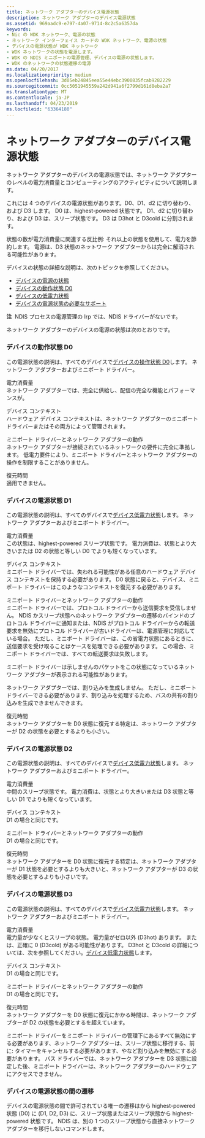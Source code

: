 ```yaml
---
title: ネットワーク アダプターのデバイス電源状態
description: ネットワーク アダプターのデバイス電源状態
ms.assetid: 969aadc9-e797-4a07-9714-8c2c5a6357da
keywords:
- Nic の WDK ネットワーク、電源の状態
- ネットワーク インターフェイス カードの WDK ネットワーク、電源の状態
- デバイスの電源状態が WDK ネットワーク
- WDK ネットワークの状態を電源します。
- WDK の NDIS ミニポートの電源管理、デバイスの電源の状態します。
- WDK のネットワークの状態遷移の電源
ms.date: 04/20/2017
ms.localizationpriority: medium
ms.openlocfilehash: 3d05eb24845eea55e44ebc3900835fcab9282229
ms.sourcegitcommit: 0cc5051945559a242d941a6f2799d161d8eba2a7
ms.translationtype: MT
ms.contentlocale: ja-JP
ms.lasthandoff: 04/23/2019
ms.locfileid: "63364180"
---
```

# <a name="device-power-states-for-network-adapters"></a>ネットワーク アダプターのデバイス電源状態





ネットワーク アダプターのデバイスの電源状態では、ネットワーク アダプターのレベルの電力消費量とコンピューティングのアクティビティについて説明します。

これには 4 つのデバイスの電源状態があります。D0、D1、d2 に切り替わり、および D3 します。 D0 は、highest-powered 状態です。 D1、d2 に切り替わり、および D3 は、スリープ状態です。 D3 は D3hot と D3cold に分割されます。

状態の数が電力消費量に関連する反比例: それ以上の状態を使用して、電力を節約します。 電源は、D3 状態のネットワーク アダプターからは完全に解消される可能性があります。

デバイスの状態の詳細な説明は、次のトピックを参照してください。

* [デバイスの電源の状態](https://msdn.microsoft.com/library/windows/hardware/ff543162)
* [デバイスの動作状態 D0](https://msdn.microsoft.com/library/windows/hardware/ff543210)
* [デバイスの低電力状態](https://msdn.microsoft.com/library/windows/hardware/ff543186)
* [デバイスの電源状態の必要なサポート](https://msdn.microsoft.com/library/windows/hardware/ff561073)

**注**  NDIS プロセスの電源管理の Irp では、NDIS ドライバーがないです。

 

ネットワーク アダプターのデバイスの電源の状態は次のとおりです。

### <a href="" id="d0"></a>デバイスの動作状態 D0

この電源状態の説明は、すべてのデバイスで[デバイスの操作状態 D0](https://msdn.microsoft.com/library/windows/hardware/ff543210)します。 ネットワーク アダプターおよびミニポート ドライバー。

<a href="" id="power-consumption"></a>電力消費量  
ネットワーク アダプターでは、完全に供給し、配信の完全な機能とパフォーマンスが。

<a href="" id="device-context"></a>デバイス コンテキスト  
ハードウェア デバイス コンテキストは、ネットワーク アダプターのミニポート ドライバーまたはその両方によって管理されます。

<a href="" id="miniport-driver-and-network-adapter-behavior"></a>ミニポート ドライバーとネットワーク アダプターの動作  
ネットワーク アダプターが接続されているネットワークの要件に完全に準拠します。 低電力要件により、ミニポート ドライバーとネットワーク アダプターの操作を制限することがありません。

<a href="" id="restore-time"></a>復元時間  
適用できません。

### <a href="" id="d1"></a>デバイスの電源状態 D1

この電源状態の説明は、すべてのデバイスで[デバイス低電力状態](https://msdn.microsoft.com/library/windows/hardware/ff543186)します。 ネットワーク アダプターおよびミニポート ドライバー。

<a href="" id="power-consumption"></a>電力消費量  
この状態は、highest-powered スリープ状態です。 電力消費は、状態とより大きいまたは D2 の状態と等しい D0 でよりも短くなっています。

<a href="" id="device-context"></a>デバイス コンテキスト  
ミニポート ドライバーでは、失われる可能性がある任意のハードウェア デバイス コンテキストを保持する必要があります。 D0 状態に戻ると、デバイス、ミニポート ドライバーはこのようなコンテキストを復元する必要があります。

<a href="" id="miniport-driver-and-network-adapter-behavior"></a>ミニポート ドライバーとネットワーク アダプターの動作  
ミニポート ドライバーでは、プロトコル ドライバーから送信要求を受信しません。 NDIS かスリープ状態へのネットワーク アダプターの遷移のバインドのプロトコル ドライバーに通知または、NDIS がプロトコル ドライバーからの転送要求を無効にプロトコル ドライバーが古いドライバーは、電源管理に対応している場合。 ただし、ミニポート ドライバーは、この省電力状態にあるときに、送信要求を受け取ることはケースを処理できる必要があります。 この場合、ミニポート ドライバーでは、すべての転送要求は失敗します。

ミニポート ドライバーは示しませんのパケットをこの状態になっているネットワーク アダプターが表示される可能性があります。

ネットワーク アダプターでは、割り込みを生成しません。 ただし、ミニポート ドライバーできる必要があります、割り込みを処理するため、バスの共有の割り込みを生成できませんできます。

<a href="" id="restore-time"></a>復元時間  
ネットワーク アダプターを D0 状態に復元する特定は、ネットワーク アダプターが D2 の状態を必要とするよりも小さい。

### <a href="" id="d2"></a>デバイスの電源状態 D2

この電源状態の説明は、すべてのデバイスで[デバイス低電力状態](https://msdn.microsoft.com/library/windows/hardware/ff543186)します。 ネットワーク アダプターおよびミニポート ドライバー。

<a href="" id="power-consumption"></a>電力消費量  
中間のスリープ状態です。 電力消費は、状態とより大きいまたは D3 状態と等しい D1 でよりも短くなっています。

<a href="" id="device-context"></a>デバイス コンテキスト  
D1 の場合と同じです。

<a href="" id="miniport-driver-and-network-adapter-behavior"></a>ミニポート ドライバーとネットワーク アダプターの動作  
D1 の場合と同じです。

<a href="" id="restore-time"></a>復元時間  
ネットワーク アダプターを D0 状態に復元する特定は、ネットワーク アダプターが D1 状態を必要とするよりも大きいと、ネットワーク アダプターが D3 の状態を必要とするよりも小さいです。

### <a href="" id="d3"></a>デバイスの電源状態 D3

この電源状態の説明は、すべてのデバイスで[デバイス低電力状態](https://msdn.microsoft.com/library/windows/hardware/ff543186)します。 ネットワーク アダプターおよびミニポート ドライバー。

<a href="" id="power-consumption"></a>電力消費量  
電力量が少なくとスリープの状態。 電力量がゼロ以外 (D3hot) あります。 または、正確に 0 (D3cold) がある可能性があります。 D3hot と D3cold の詳細については、次を参照してください。[デバイス低電力状態](https://msdn.microsoft.com/library/windows/hardware/ff543186)します。

<a href="" id="device-context"></a>デバイス コンテキスト  
D1 の場合と同じです。

<a href="" id="miniport-driver-and-network-adapter-behavior"></a>ミニポート ドライバーとネットワーク アダプターの動作  
D1 の場合と同じです。

<a href="" id="restore-time"></a>復元時間  
ネットワーク アダプターを D0 状態に復元にかかる時間は、ネットワーク アダプターが D2 の状態を必要とするを超えています。

ミニポート ドライバーをミニポート ドライバーの管理下にあるすべて無効にする必要があります、ネットワーク アダプターは、スリープ状態に移行する、前に: タイマーをキャンセルする必要があります、やなど割り込みを無効にする必要があります。 バス ドライバーでは、ネットワーク アダプターを D3 状態に設定した後、ミニポート ドライバーは、ネットワーク アダプターのハードウェアにアクセスできません。

### <a name="transitions-allowed-between-device-power-states"></a>デバイスの電源状態の間の遷移

デバイスの電源状態の間で許可されている唯一の遷移はから highest-powered 状態 (D0) に (D1, D2, D3) に、スリープ状態またはスリープ状態から highest-powered 状態です。 NDIS は、別の 1 つのスリープ状態から直接ネットワーク アダプターを移行しないコマンドします。

 

 





